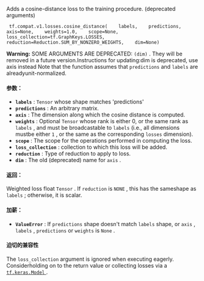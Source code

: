 Adds a cosine-distance loss to the training procedure. (deprecated arguments)

```
 tf.compat.v1.losses.cosine_distance(    labels,    predictions,    axis=None,    weights=1.0,    scope=None,    loss_collection=tf.GraphKeys.LOSSES,    reduction=Reduction.SUM_BY_NONZERO_WEIGHTS,    dim=None) 
```


**Warning:**  SOME ARGUMENTS ARE DEPRECATED:  `(dim)` . They will be removed in a future version.Instructions for updating:dim is deprecated, use axis instead
Note that the function assumes that  `predictions`  and  `labels`  are alreadyunit-normalized.

#### 参数：
- **`labels`** :  `Tensor`  whose shape matches 'predictions'
- **`predictions`** : An arbitrary matrix.
- **`axis`** : The dimension along which the cosine distance is computed.
- **`weights`** : Optional  `Tensor`  whose rank is either 0, or the same rank as `labels` , and must be broadcastable to  `labels`  (i.e., all dimensions mustbe either  `1` , or the same as the corresponding  `losses`  dimension).
- **`scope`** : The scope for the operations performed in computing the loss.
- **`loss_collection`** : collection to which this loss will be added.
- **`reduction`** : Type of reduction to apply to loss.
- **`dim`** : The old (deprecated) name for  `axis` .


#### 返回：
Weighted loss float  `Tensor` . If  `reduction`  is  `NONE` , this has the sameshape as  `labels` ; otherwise, it is scalar.

#### 加薪：
- **`ValueError`** : If  `predictions`  shape doesn't match  `labels`  shape, or `axis` ,  `labels` ,  `predictions`  or  `weights`  is  `None` .


#### 迫切的兼容性
The  `loss_collection`  argument is ignored when executing eagerly. Considerholding on to the return value or collecting losses via a [ `tf.keras.Model` ](https://tensorflow.google.cn/api_docs/python/tf/keras/Model).

